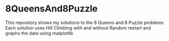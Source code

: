 # 8QueensAnd8Puzzle
This repository shows my solutions to the 8 Queens and 8 Puzzle problems
Each solution uses Hill Climbing with and without Random restart and graphs the data using matplotlib
